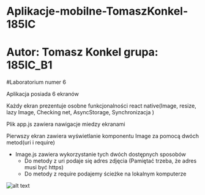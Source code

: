 
# Aplikacje-mobilne-TomaszKonkel-185IC
# Autor: Tomasz Konkel grupa: 185IC_B1


#Laboratorium numer 6

Aplikacja posiada 6 ekranów

Każdy ekran prezentuje osobne funkcjonalności react native(Image, resize, lazy Image, Checking net, AsyncStorage, Synchronizacja )

Plik app.js zawiera nawigacje miedzy ekranami 

Pierwszy ekran zawiera wyświetlanie komponentu Image za pomocą dwóch metod(uri i require)
  - Image.js zawiera wykorzystanie tych dwóch dostępnych sposobów
    - Do metody z uri podaje się adres zdjęcia (Pamiętać trzeba, że adres musi być https)
    - Do metody z require podajemy ścieżke na lokalnym komputerze    

![alt text](https://github.com/TomaszKonkel/aplikacje-mobilne-TomaszKonkel-185IC_A1/blob/master/Lab6/1.jpg)
 
 

